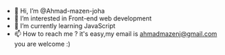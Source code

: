 - 👋 Hi, I’m @Ahmad-mazen-joha
- 👀 I’m interested in Front-end web development
- 🌱 I’m currently learning JavaScript
- 📫 How to reach me ? it's easy,my email is ahmadmazenj@gmail.com you are welcome :)

<!---
Ahmad-mazen-joha/Ahmad-mazen-joha is a ✨ special ✨ repository because its `README.md` (this file) appears on your GitHub profile.
You can click the Preview link to take a look at your changes.
--->
